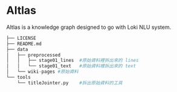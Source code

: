 # AItlas
AItlas is a knowledge graph designed to go with Loki NLU system.
```python
├── LICENSE
├── README.md
├── data
│   ├── preprocessed
│   │   ├── stage01_lines  #原始資料裡拆出來的 lines
│   │   └── stage01_text   #原始資料裡拆出來的 text
│   └── wiki-pages #原始資料
└── tools
    └── titleJointer.py    #拆出原始資料的工具
```

